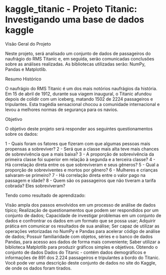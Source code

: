 # kaggle_titanic - Projeto Titanic: Investigando uma base de dados kaggle

Visão Geral do Projeto

Neste projeto, será analisado um conjunto de dados de passageiros do naufrágio do RMS Titanic e, em seguida, serão comunicadas conclusões sobre as análises realizadas. As bibliotecas utilizadas serão: NumPy, Pandas e Matplotlib.

Resumo Histórico

O naufrágio do RMS Titanic é um dos mais notórios naufrágios da história. Em 15 de abril de 1912, durante sua viagem inaugural, o Titanic afundou depois de colidir com um iceberg, matando 1502 de 2224 passageiros e tripulantes. Esta tragédia sensacional chocou a comunidade internacional e levou a melhores normas de segurança para os navios.

Objetivo

O objetivo deste projeto será responder aos seguintes questionamentos sobre os dados:

1 - Quais foram os fatores que fizeram com que algumas pessoas mais propensas a sobreviver?
2 - Será que a classe mais alta teve mais chances de sobrevivência que a mais baixa?
3 - A proporção de sobrevivência da primeira classe foi superior em relação à segunda e a terceira classe?
4 - Há correlação direta entre os que sobreviveram e seus gêneros?
5 - Qual a proporção de sobreviventes e mortos por gênero?
6 - Mulheres e crianças salvaram-se primeiro?
7 - Há correlação direta entre o valor pago na passagem e idade?
8 - Quem são os passageiros que não tiveram a tarifa cobrada? Eles sobreviveram?

Tendo como resultado de aprendizado:

Visão ampla dos passos envolvidos em um processo de análise de dados típico;
Realização de questionamentos que podem ser respondidos por um conjunto de dados;
Capacidade de investigar problemas em um conjunto de dados e confrontrar os dados em um formato que se possa usar;
Adquirir prática em comunicar os resultados de sua análise;
Ser capaz de utilizar as operações vetorizadas no NumPy e Pandas para acelerar código de análise de dados;
Possuir familiaridade com objetos, séries e o banco de dados Pandas, para acesso aos dados de forma mais conveniente;
Saber utilizar a biblioteca Matplotlib para produzir gráficos simples e objetivos.
Obtendo o conjunto de dados
Dados do Titanic - contém dados demográficos e informações de 891 dos 2.224 passageiros e tripulantes a bordo do Titanic. Você pode ver uma descrição deste conjunto de dados no site do Kaggle, de onde os dados foram tirados.
